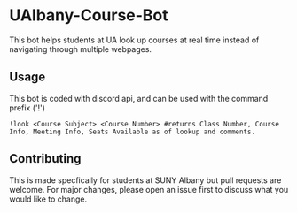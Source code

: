 # UAlbany-Course-Bot
This bot helps students at UA look up courses at real time instead of navigating through multiple webpages.

## Usage
This bot is coded with discord api, and can be used with the command prefix ('!')
```
!look <Course Subject> <Course Number> #returns Class Number, Course Info, Meeting Info, Seats Available as of lookup and comments.
```

## Contributing
This is made specfically for students at SUNY Albany but pull requests are welcome. For major changes, please open an issue first to discuss what you would like to change.
